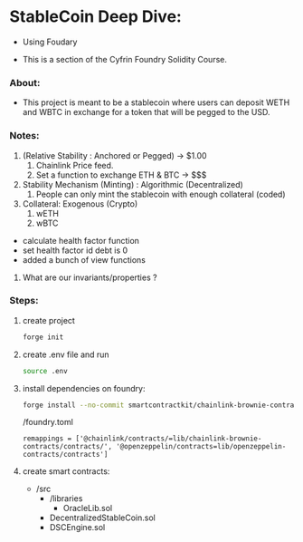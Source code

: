 # StableCoin Deep Dive:

- Using Foudary

* This is a section of the Cyfrin Foundry Solidity Course.

### About:

- This project is meant to be a stablecoin where users can deposit WETH and WBTC in exchange for a token that will be pegged to the USD.

### Notes:

1. (Relative Stability : Anchored or Pegged) -> $1.00
   1. Chainlink Price feed.
   2. Set a function to exchange ETH & BTC -> $$$
2. Stability Mechanism (Minting) : Algorithmic (Decentralized)
   1. People can only mint the stablecoin with enough collateral (coded)
3. Collateral: Exogenous (Crypto)
   1. wETH
   2. wBTC

- calculate health factor function
- set health factor id debt is 0
- added a bunch of view functions

1.  What are our invariants/properties ?

### Steps:

1. create project

   ```bash
   forge init
   ```

2. create .env file and run
   ```bash
   source .env
   ```
3. install dependencies on foundry:
   ```bash
   forge install --no-commit smartcontractkit/chainlink-brownie-contracts openzeppelin/openzeppelin-contracts@v4.8.3
   ```
   /foundry.toml
   ```
   remappings = ['@chainlink/contracts/=lib/chainlink-brownie-contracts/contracts/', '@openzeppelin/contracts=lib/openzeppelin-contracts/contracts']
   ```
4. create smart contracts:
   - /src
     - /libraries
       - OracleLib.sol
     - DecentralizedStableCoin.sol
     - DSCEngine.sol

